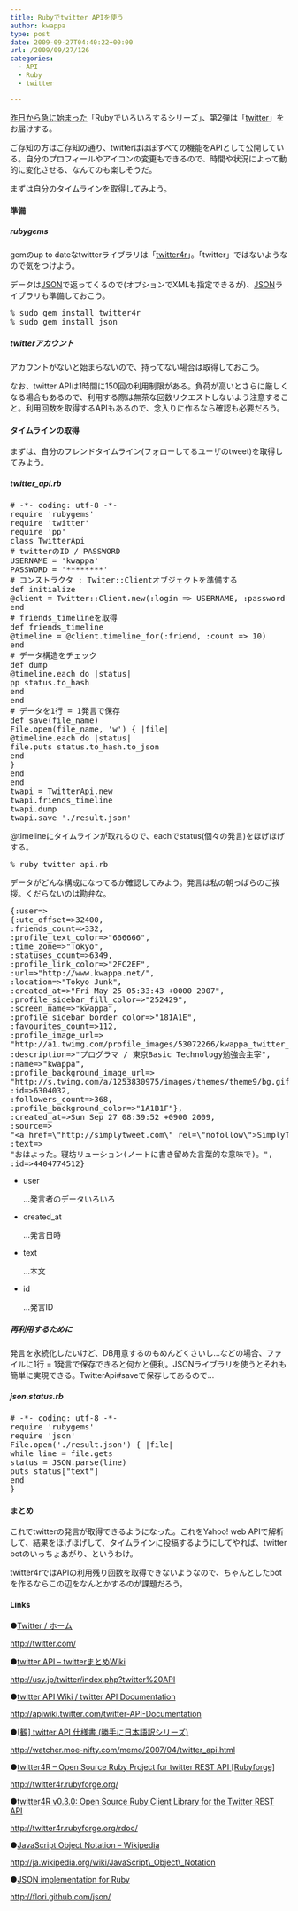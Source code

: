 ```yaml
---
title: Rubyでtwitter APIを使う
author: kwappa
type: post
date: 2009-09-27T04:40:22+00:00
url: /2009/09/27/126
categories:
  - API
  - Ruby
  - twitter

---
```

<a target="_blank" href="http://kwappa.txt-nifty.com/blog/2009/09/rubyyahoo-web-a.html">昨日から急に始まった</a>「Rubyでいろいろするシリーズ」、第2弾は「<a target="_blank" href="http://twitter.com/">twitter</a>」をお届けする。

ご存知の方はご存知の通り、twitterはほぼすべての機能をAPIとして公開している。自分のプロフィールやアイコンの変更もできるので、時間や状況によって動的に変化させる、なんてのも楽しそうだ。

<!--more-->

まずは自分のタイムラインを取得してみよう。

#### 準備

##### rubygems

gemのup to dateなtwitterライブラリは「<a href="http://twitter4r.rubyforge.org/" target="_blank">twitter4r</a>」。「twitter」ではないようなので気をつけよう。

データは<a href="http://ja.wikipedia.org/wiki/JavaScript_Object_Notation" target="_blank">JSON</a>で返ってくるので(オプションでXMLも指定できるが)、<a href="http://flori.github.com/json/" target="_blank">JSON</a>ライブラリも準備しておこう。

<pre class="code">% sudo gem install twitter4r
% sudo gem install json
</pre>

##### twitterアカウント

アカウントがないと始まらないので、持ってない場合は取得しておこう。

なお、twitter APIは1時間に150回の利用制限がある。負荷が高いとさらに厳しくなる場合もあるので、利用する際は無茶な回数リクエストしないよう注意すること。利用回数を取得するAPIもあるので、念入りに作るなら確認も必要だろう。

#### タイムラインの取得

まずは、自分のフレンドタイムライン(フォローしてるユーザのtweet)を取得してみよう。

##### twitter_api.rb

<pre class="code"><span class="rem"># -*- coding: utf-8 -*-</span>
require <span class="str">'rubygems'</span>
require <span class="str">'twitter'</span>
require <span class="str">'pp'</span>
<span class="keyword">class</span> TwitterApi
<span class="rem"># twitterのID / PASSWORD</span>
USERNAME = <span class="str">'kwappa'</span>
PASSWORD = <span class="str">'********'</span>
<span class="rem"># コンストラクタ : Twiter::Clientオブジェクトを準備する</span>
<span class="keyword">def</span> initialize
@client = Twitter::Client.new(:login =&gt; USERNAME, :password =&gt; PASSWORD)
<span class="keyword">end</span>
<span class="rem"># friends_timelineを取得</span>
<span class="keyword">def</span> friends_timeline
@timeline = @client.timeline_for(:friend, :count =&gt; <span class="num">10</span>)
<span class="keyword">end</span>
<span class="rem"># データ構造をチェック</span>
<span class="keyword">def</span> dump
@timeline.each <span class="keyword">do</span> |status|
pp status.to_hash
<span class="keyword">end</span>
<span class="keyword">end</span>
<span class="rem"># データを1行 = 1発言で保存</span>
<span class="keyword">def</span> save(file_name)
File.open(file_name, <span class="str">'w'</span>) { |file|
@timeline.each <span class="keyword">do</span> |status|
file.puts status.to_hash.to_json
<span class="keyword">end</span>
}
<span class="keyword">end</span>
<span class="keyword">end</span>
twapi = TwitterApi.new
twapi.friends_timeline
twapi.dump
twapi.save <span class="str">'./result.json'</span>
</pre>

@timelineにタイムラインが取れるので、eachでstatus(個々の発言)をほげほげする。

<pre class="code">% ruby twitter_api.rb
</pre>

データがどんな構成になってるか確認してみよう。発言は私の朝っぱらのご挨拶。くだらないのは勘弁な。

<pre class="code">{:user=>
{:utc_offset=>32400,
:friends_count=>332,
:profile_text_color=>"666666",
:time_zone=>"Tokyo",
:statuses_count=>6349,
:profile_link_color=>"2FC2EF",
:url=>"http://www.kwappa.net/",
:location=>"Tokyo Junk",
:created_at=>"Fri May 25 05:33:43 +0000 2007",
:profile_sidebar_fill_color=>"252429",
:screen_name=>"kwappa",
:profile_sidebar_border_color=>"181A1E",
:favourites_count=>112,
:profile_image_url=>
"http://a1.twimg.com/profile_images/53072266/kwappa_twitter_normal.gif",
:description=>"プログラマ / 東京Basic Technology勉強会主宰",
:name=>"kwappa",
:profile_background_image_url=>
"http://s.twimg.com/a/1253830975/images/themes/theme9/bg.gif",
:id=>6304032,
:followers_count=>368,
:profile_background_color=>"1A1B1F"},
:created_at=>Sun Sep 27 08:39:52 +0900 2009,
:source=>
"&lt;a href=\"http://simplytweet.com\" rel=\"nofollow\"&gt;SimplyTweet&lt;/a&gt;",
:text=>
"おはよった。寝坊リューション(ノートに書き留めた言葉的な意味で)。",
:id=>4404774512}
</pre>

  * user
  
    …発言者のデータいろいろ
  * created_at
  
    …発言日時
  * text
  
    …本文
  * id
  
    …発言ID

##### 再利用するために

発言を永続化したいけど、DB用意するのもめんどくさいし…などの場合、ファイルに1行 = 1発言で保存できると何かと便利。JSONライブラリを使うとそれも簡単に実現できる。TwitterApi#saveで保存してあるので…

##### json.status.rb

<pre class="code"><span class="rem"># -*- coding: utf-8 -*-</span>
require <span class="str">'rubygems'</span>
require <span class="str">'json'</span>
File.open(<span class="str">'./result.json'</span>) { |file|
<span class="keyword">while</span> line = file.gets
status = JSON.parse(line)
puts status[<span class="str">"text"</span>]
<span class="keyword">end</span>
}
</pre>

#### まとめ

これでtwitterの発言が取得できるようになった。これをYahoo! web APIで解析して、結果をほげほげして、タイムラインに投稿するようにしてやれば、twitter botのいっちょあがり、というわけ。

twitter4rではAPIの利用残り回数を取得できないようなので、ちゃんとしたbotを作るならこの辺をなんとかするのが課題だろう。

#### Links

●<a href="http://twitter.com/" target="_blank">Twitter / ホーム</a>
  
http://twitter.com/

●<a href="http://usy.jp/twitter/index.php?twitter%20API" target="_blank">twitter API &#8211; twitterまとめWiki</a>
  
http://usy.jp/twitter/index.php?twitter%20API

●<a href="http://apiwiki.twitter.com/twitter-API-Documentation" target="_blank">twitter API Wiki / twitter API Documentation</a>
  
http://apiwiki.twitter.com/twitter-API-Documentation

●<a href="http://watcher.moe-nifty.com/memo/2007/04/twitter_api.html" target="_blank">[観] twitter API 仕様書 (勝手に日本語訳シリーズ)</a>
  
http://watcher.moe-nifty.com/memo/2007/04/twitter_api.html

●<a href="http://twitter4r.rubyforge.org/" target="_blank">twitter4R &#8211; Open Source Ruby Project for twitter REST API [Rubyforge]</a>
  
http://twitter4r.rubyforge.org/

●<a href="http://twitter4r.rubyforge.org/rdoc/" target="_blank">twitter4R v0.3.0: Open Source Ruby Client Library for the Twitter REST API</a>
  
http://twitter4r.rubyforge.org/rdoc/

●<a href="http://ja.wikipedia.org/wiki/JavaScript_Object_Notation" target="_blank">JavaScript Object Notation &#8211; Wikipedia</a>
  
http://ja.wikipedia.org/wiki/JavaScript\_Object\_Notation

●<a href="http://flori.github.com/json/" target="_blank">JSON implementation for Ruby</a>
  
http://flori.github.com/json/
